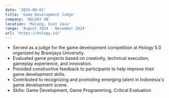 ```yaml
---
date: '2024-08-01'
title: 'Game Development Judge'
company: 'HOLOGY UB'
location: 'Malang, East Java'
range: 'August 2024 - November 2024'
url: 'https://hology.id/'
---
```


- Served as a judge for the game development competition at Hology 5.0 organized by Brawijaya University.
- Evaluated game projects based on creativity, technical execution, gameplay experience, and innovation.
- Provided constructive feedback to participants to help improve their game development skills.
- Contributed to recognizing and promoting emerging talent in Indonesia's game development scene.
- Skills: Game Development, Game Programming, Critical Evaluation
